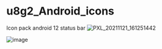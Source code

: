 # u8g2_Android_icons
Icon pack android 12 status bar
![PXL_20211121_161251442](https://user-images.githubusercontent.com/16858919/142770503-0a228376-371e-4df6-a0e2-130e58bd9a26.jpg)

![image](https://user-images.githubusercontent.com/16858919/142770997-35cdd05c-045d-42bb-ab1f-fa30d024b537.png)

